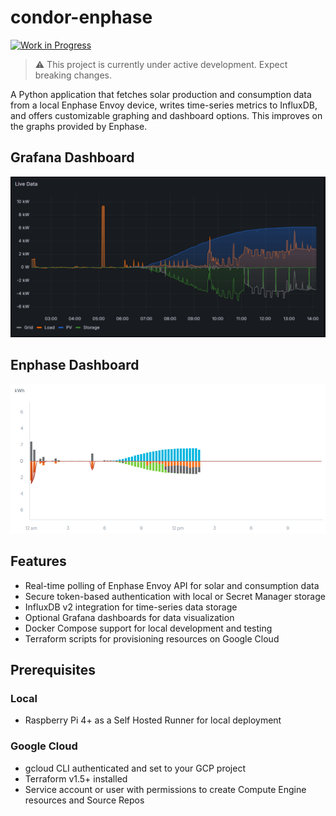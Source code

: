 # condor-enphase
[![Work in Progress](https://img.shields.io/badge/status-work--in--progress-orange)](#)
> ⚠️ This project is currently under active development. Expect breaking changes.

A Python application that fetches solar production and consumption data from a local Enphase Envoy device, writes time-series metrics to InfluxDB, and offers customizable graphing and dashboard options. This improves on the graphs provided by Enphase.

## Grafana Dashboard
![Grafana Dashboard](assets/images/grafana.png)

## Enphase Dashboard
![Enphase Dashboard](assets/images/enphase-graph.png)

## Features
- Real-time polling of Enphase Envoy API for solar and consumption data
- Secure token-based authentication with local or Secret Manager storage
- InfluxDB v2 integration for time-series data storage
- Optional Grafana dashboards for data visualization
- Docker Compose support for local development and testing
- Terraform scripts for provisioning resources on Google Cloud

## Prerequisites
### Local
- Raspberry Pi 4+ as a Self Hosted Runner for local deployment 
### Google Cloud
- gcloud CLI authenticated and set to your GCP project
- Terraform v1.5+ installed
- Service account or user with permissions to create Compute Engine resources and Source Repos


